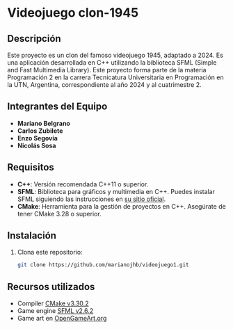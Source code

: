# Videojuego clon-1945

## Descripción

Este proyecto es un clon del famoso videojuego 1945, adaptado a 2024. Es una aplicación desarrollada en C++ utilizando la biblioteca SFML (Simple and Fast Multimedia Library). Este proyecto forma parte de la materia Programación 2 en la carrera Tecnicatura Universitaria en Programación en la UTN, Argentina, correspondiente al año 2024 y al cuatrimestre 2.

## Integrantes del Equipo

- **Mariano Belgrano**
- **Carlos Zubilete**
- **Enzo Segovia**
- **Nicolás Sosa**

## Requisitos

- **C++**: Versión recomendada C++11 o superior.
- **SFML**: Biblioteca para gráficos y multimedia en C++. Puedes instalar SFML siguiendo las instrucciones en [su sitio oficial](https://www.sfml-dev.org/download.php).
- **CMake**: Herramienta para la gestión de proyectos en C++. Asegúrate de tener CMake 3.28 o superior.

## Instalación

1. Clona este repositorio:
   ```bash
   git clone https://github.com/marianojhb/videojuego1.git

## Recursos utilizados

- Compiler [CMake v3.30.2](https://cmake.org/)
- Game engine [SFML v2.6.2](https://www.sfml-dev.org/)
- Game art en [OpenGameArt.org](https://opengameart.org "Game sprites")